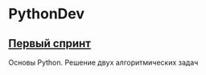 # PythonDev
## [Первый спринт](https://github.com/DmitryMogilnikov/PythonDev/tree/master/Homework_1)
Основы Python. Решение двух алгоритмических задач
